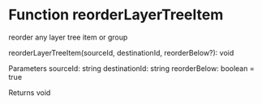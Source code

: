 # Function reorderLayerTreeItem

reorder any layer tree item or group

reorderLayerTreeItem(sourceId, destinationId, reorderBelow?): void

Parameters
    sourceId: string
    destinationId: string
    reorderBelow: boolean = true
    
Returns void